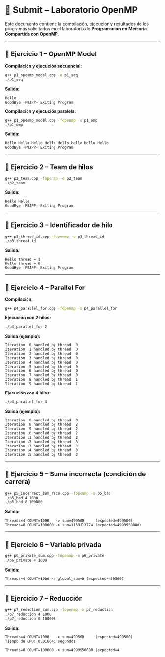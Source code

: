 # 📝 Submit – Laboratorio OpenMP

Este documento contiene la compilación, ejecución y resultados de los programas solicitados en el laboratorio de **Programación en Memoria Compartida con OpenMP**.

---

## 🔹 Ejercicio 1 – OpenMP Model

**Compilación y ejecución secuencial:**
```bash
g++ p1_openmp_model.cpp -o p1_seq
./p1_seq
```

**Salida:**
```
Hello
GoodBye -PUJPP- Exiting Program
```

**Compilación y ejecución paralela:**
```bash
g++ p1_openmp_model.cpp -fopenmp -o p1_omp
./p1_omp
```

**Salida:**
```
Hello Hello Hello Hello Hello Hello Hello Hello
GoodBye -PUJPP- Exiting Program
```

---

## 🔹 Ejercicio 2 – Team de hilos

```bash
g++ p2_team.cpp -fopenmp -o p2_team
./p2_team
```

**Salida:**
```
Hello Hello
GoodBye -PUJPP- Exiting Program
```

---

## 🔹 Ejercicio 3 – Identificador de hilo

```bash
g++ p3_thread_id.cpp -fopenmp -o p3_thread_id
./p3_thread_id
```

**Salida:**
```
Hello thread = 1
Hello thread = 0
GoodBye -PUJPP- Exiting Program
```

---

## 🔹 Ejercicio 4 – Parallel For

**Compilación:**
```bash
g++ p4_parallel_for.cpp -fopenmp -o p4_parallel_for
```

**Ejecución con 2 hilos:**
```bash
./p4_parallel_for 2
```

**Salida (ejemplo):**
```
Iteration  0 handled by thread  0
Iteration  1 handled by thread  0
Iteration  2 handled by thread  0
Iteration  3 handled by thread  0
Iteration  4 handled by thread  0
Iteration  5 handled by thread  0
Iteration  6 handled by thread  0
Iteration  7 handled by thread  0
Iteration  8 handled by thread  1
Iteration  9 handled by thread  1
```

**Ejecución con 4 hilos:**
```bash
./p4_parallel_for 4
```

**Salida (ejemplo):**
```
Iteration  0 handled by thread  0
Iteration  8 handled by thread  2
Iteration  9 handled by thread  2
Iteration 10 handled by thread  2
Iteration 11 handled by thread  2
Iteration 12 handled by thread  3
Iteration 13 handled by thread  3
Iteration 14 handled by thread  3
Iteration 15 handled by thread  3
```

---

## 🔹 Ejercicio 5 – Suma incorrecta (condición de carrera)

```bash
g++ p5_incorrect_sum_race.cpp -fopenmp -o p5_bad
./p5_bad 4 1000
./p5_bad 8 100000
```

**Salida:**
```
Threads=4 COUNT=1000   -> sum=499500     (expected=499500)
Threads=8 COUNT=100000 -> sum=1159113774 (expected=4999950000)
```

---

## 🔹 Ejercicio 6 – Variable privada

```bash
g++ p6_private_sum.cpp -fopenmp -o p6_private
./p6_private 4 1000
```

**Salida:**
```
Threads=4 COUNT=1000 -> global_sum=0 (expected=499500)
```

---

## 🔹 Ejercicio 7 – Reducción

```bash
g++ p7_reduction_sum.cpp -fopenmp -o p7_reduction
./p7_reduction 4 1000
./p7_reduction 8 100000
```

**Salida:**
```
Threads=4 COUNT=1000   -> sum=499500     (expected=499500)
Tiempo de CPU: 0.016041 segundos

Threads=8 COUNT=100000 -> sum=4999950000 (expected=4
